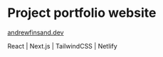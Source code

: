 # Project portfolio website

[andrewfinsand.dev](https://www.andrewfinsand.dev/)

React | Next.js | TailwindCSS | Netlify

